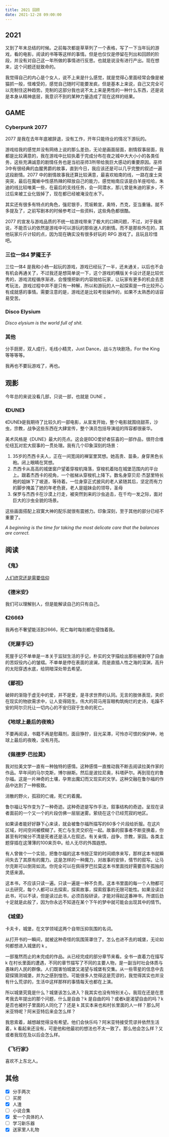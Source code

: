 ```yaml
---
title: 2021 回顾
date: 2021-12-28 09:00:00
---
```


## 2021

又到了年末总结的时候。之前每次都是草草列了一个表格，写了一下当年玩的游戏，看的电影，阅读的书等等这样的事情。但是也仅仅是停留在列出和回顾的阶段，并没有对自己这一年所做的事情进行反思。也就是说没有进行产出。现在想来，这个问题还挺致命的。

我觉得自己的内心是个女人，说不上来是什么感觉，就是觉得心里面经常会像是被猫抓一般，怪难受的，感觉自己随时可能要发疯，但是基本上来说，自己又完全可以克制住这种趋势。克制的这部分我也说不太上来是男性的一种什么东西，还是说是本身从精神底层，我意识不到的某种力量造成了现在这样的结果。

## GAME

### Cyberpunk 2077

2077 是我在去年年底被辞退，没有工作，开年只能待业的情况下游玩的。

游戏给我的感觉并没有网络上说的那么差劲，无论是画面层面，剧情叙事层面，我都是比较满意的，我在游戏中比较执着于完成分布在夜之城中大大小小的各类任务，这些充满诚意的剧情任务也是当初巫师3所带给我巨大感动的重要原因。巫师3中有很经典的血腥男爵的故事，直到今日，我应该还是可以几乎完整的叙述一遍这段剧情。2077 中的剧情故事我还算比较满意，最喜欢帕南的线，一路在废土突突突，最后在魔蜥中性感热辣的释放自己的能力，感觉帕南应该是白羊座哈哈，朱迪的线比较唯美一些，在最后的支线任务，会一同潜水，那儿曾是朱迪的家乡，不过后来被工业化毁掉了，现在都已经被淹没在水下。

其实还有很多有特点的角色，强尼银手，荒坂赖宣，奥特，杰克，亚当重锤。就不多提及了，之前写剧本的时候参考过一些资料，这些角色都很酷。

2077 的宣发与游戏品质的不统一给游戏带来了极大的口碑问题，不过，对于我来说，不能否认的依然是游戏中可以游玩的那些迷人的剧情。而不是那些外在的，其他玩家斤斤计较的点，因为现在确实没有很多好玩的 RPG 游戏了。且玩且珍惜吧。

### 三位一体4 梦魇王子

三位一体4 是我和小杨一起玩的游戏，游戏已经玩了一半，还未通关，以后也不会有机会再通关了，不过我还是想简单说一下，这个游戏的横版关卡设计还是比较优秀的，游戏流程循序渐进，会慢慢把新的内容抛给玩家，让玩家有更多的机会去思考玩法，游戏过程中并不是只有一种解，所以和游玩的人一起探索是一件比较开心有成就感的事情。需要注意的是，游戏还是比较考验操作的，如果不太熟悉的话容易受苦。

### Disco Elysium

*Disco elysium is the world full of shit.*

### 其他

分手厨房，双人成行，毛线小精灵，Just Dance，战斗方块剧场，For the King 等等等等。

我再也不要玩游戏了，再也。

## 观影

今年总的来说没看几部，只说一部，也就是 DUNE 。

### 《DUNE》

《DUNE》是我期待了比较久的一部电影，从宣发开始，整个电影就围绕甜茶，沙虫，宗教，战争这些东西在大肆宣传，整个演员包括导演组的阵容都很豪华。

美术风格是《DUNE》最大的亮点。这会是BDO爱好者狂喜的一部作品，很符合维伦纽瓦对宏大叙事的一贯处理。我有几个印象深刻的场景：

1. 35岁的杰西卡夫人，正在一间宽阔的禅室里冥想。她高贵、苗条，身穿黑色长袍。闭上眼睛在冥想。
2. 杰西卡从高高的城堡窗户望着穿梭机降落，穿梭机着陆在城堡范围内的平台上。跟着杰西卡的视角，一个舷梯从穿梭机上降下。数名身穿贝尼·杰瑟里特长袍的姐妹下了坡道，等待着。一位身穿正式披风的老人紧随其后，坚定而有力的脚步掩盖了她的年老色衰，老人是姐妹会的领导，圣母
3. 保罗与杰西卡在沙漠上行走，被突然到来的沙虫追击，在千均一发之际，面对巨大的沙虫全貌的场景。

这些画面搭配上寂寞大神的配乐就很有震撼力。印象深刻，至于其他的部分已经不重要了。


*A beginning is the time for taking the most delicate care that the balances are correct.*


## 阅读

### 《鬼》

[人们终究还是需要信仰](http://betta-cyber.github.io/2021/11/05/%E4%BA%BA%E4%BB%AC%E7%BB%88%E7%A9%B6%E8%BF%98%E6%98%AF%E9%9C%80%E8%A6%81%E4%BF%A1%E4%BB%B0/)

### 《德米安》

我们可以理解别人，但是能解读自己的只有自己。

### 《2666》

我再也不奢望能活到2666，死亡每时每刻都在侵蚀着我。

### 《死屋手记》

死屋手记不单单是一本关于监狱生活的手记，朴实的文字描绘出那些被剥夺了自由的苦奴役内心的皱褶。不单单是停在表面的波澜，而是直插人性之海的深渊，高升的太阳穿透水底，给阴暗深处带去希望。

### 《鄙视》

破碎的渐隐于虚无中的爱，并不是爱，是寻求世界的认同。无言的肢体表现，夹织在现实的物欲需求中，让人变得陌生。伟大的荷马用盲眼构筑绚烂的史诗，毛躁不安的阿尔贝托让一切内心的不安归寂于生命的死亡。

### 《地球上最后的夜晚》

不要再阅读，书籍不再是慰藉剂，面目狰狞，目光呆滞，可怜亦可恨的保护神，地球上最后的夜晚，没有月亮。

### 《佩德罗·巴拉莫》

我对拉美文学一直有一种独特的感情。这种感情一直推动我不断去阅读拉美作家的作品。早年间的马尔克斯，博尔赫斯。然后是波拉尼奥，科塔萨尔。再到现在的鲁尔福。这是一片神奇的土壤，孕育出魔幻而又现实的文学。这种交融在鲁尔福的作品中达到了一种极致。

消散的野火，孤寂的亡魂，死亡的着魔。

鲁尔福让写作变为了一种奇迹。这种奇迹是写作手法，叙事结构的奇迹。呈现在读者面前的一个又一个的片段仿佛一层层迷雾。萦绕在这个已经荒寂的地区。

如果读者能好好静下心来读，就会被鲁尔福所描写的60多个片段给折服。在这片区域，时间空间被模糊了。死亡与生灵交织在一起。故事的叙事者不断变换着，你甚至有时候分不清是死者还是活人在叙述。有关亲情，战争，宗教，家园。各类主题穿插在这薄薄的100来页中。给人无尽的外围遐想。

有人曾做个一个实验，把鲁尔福的这本书按正常的时间顺序来写，那样这本书就瞬间失去了其原有的魔力。这是怎样的一种魔力，对故事的安排，情节的叙写。让马尔克斯可以倒背如流。你完全可以在佩得罗巴拉莫这本书里面找好需要百年孤独的灵感来源。

这本书，不应该只读一遍。只读一遍是一种不负责。这本书里面的每一个人物都可以去研究，每个人都可以去探索，探索故事，探索叙事的无限可能性。如果没读过此书，可以不读，但是读过此书，必须百般研读，才能对得起这番神书，所谓后劲十足就是此般了，因为你永远不知道在某个下午的梦中就可能会出现其中的情节。

### 《城堡》

卡夫卡，城堡，在文学领域这两个自带压抑氛围的名词。

从打开书的一瞬间，就被这种奇怪的氛围笼罩住了。怎么也进不去的城堡，无论如何都想进入城堡的 k 。

一部戛然而止的未完成的作品。从已经完成的部分章节来看。全书一直着力在描写 k 在村长里面的遭遇，不同的章节描写了不同的主要人物，是一副当时社会体质与愚昧的人民的群像。人们既害怕城堡又渴望与城堡有交集。从一些零星的信息中去窥探猜测城堡，并为之感到惶恐。可能很多人觉得这是荒谬的，我觉得其实也并没有什么荒谬的，生活中这样那样的事情每天也都在上演。

所以城堡究竟是什么？城堡该怎么进入？我其实也没有特别关心，我现在还是在思考我去年提出的那个问题，什么是自由？k 是自由的吗？或者k是渴望自由的吗？k 是否也被村子里面的人同化了？还是 k 其实本来也和村长里面的人一样？那么阿米亚特呢？阿米亚特后来会怎么样？

我思索着，越想越觉得没有希望。他们会快乐吗？阿米亚特接受荒谬并依然生活着，k 看起来还没有，可是他和他最初的想法也不太一致了。那么他会怎么样？又或者我现在及以后会怎么样。

### 《飞行家》

喜欢不上东北人。

## 其他

- [x] 分手两次
- [ ] 买房
- [x] 人渣
- [ ] 小说合集
- [x] 爱一个具体的人
- [ ] 学习新乐器
- [x] 送家里人礼物
